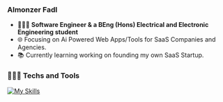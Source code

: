 ### Almonzer Fadl 
- 👨🏻‍💻 **Software Engineer & a BEng (Hons) Electrical and Electronic Engineering student** 
- 🌐 Focusing on Ai Powered Web Apps/Tools for SaaS Companies and Agencies.
- 📚 Currently learning working on founding my own SaaS Startup.

### 👨🏻‍💻 Techs and Tools
[![My Skills](https://skillicons.dev/icons?i=html,css,javascript,typescript,php,react,nextjs,tailwindcss,nodejs,vite,,supabase,mongodb,sql,git,github,laravel,vercel&theme=light&perline=10)](https://skillicons.dev)
